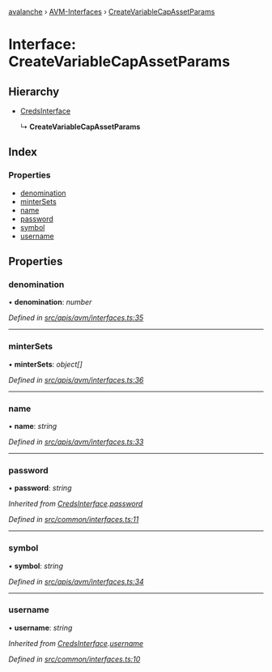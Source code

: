 [avalanche](../README.md) › [AVM-Interfaces](../modules/avm_interfaces.md) › [CreateVariableCapAssetParams](avm_interfaces.createvariablecapassetparams.md)

# Interface: CreateVariableCapAssetParams

## Hierarchy

* [CredsInterface](common_interfaces.credsinterface.md)

  ↳ **CreateVariableCapAssetParams**

## Index

### Properties

* [denomination](avm_interfaces.createvariablecapassetparams.md#denomination)
* [minterSets](avm_interfaces.createvariablecapassetparams.md#mintersets)
* [name](avm_interfaces.createvariablecapassetparams.md#name)
* [password](avm_interfaces.createvariablecapassetparams.md#password)
* [symbol](avm_interfaces.createvariablecapassetparams.md#symbol)
* [username](avm_interfaces.createvariablecapassetparams.md#username)

## Properties

###  denomination

• **denomination**: *number*

*Defined in [src/apis/avm/interfaces.ts:35](https://github.com/ava-labs/avalanchejs/blob/82de5d8/src/apis/avm/interfaces.ts#L35)*

___

###  minterSets

• **minterSets**: *object[]*

*Defined in [src/apis/avm/interfaces.ts:36](https://github.com/ava-labs/avalanchejs/blob/82de5d8/src/apis/avm/interfaces.ts#L36)*

___

###  name

• **name**: *string*

*Defined in [src/apis/avm/interfaces.ts:33](https://github.com/ava-labs/avalanchejs/blob/82de5d8/src/apis/avm/interfaces.ts#L33)*

___

###  password

• **password**: *string*

*Inherited from [CredsInterface](common_interfaces.credsinterface.md).[password](common_interfaces.credsinterface.md#password)*

*Defined in [src/common/interfaces.ts:11](https://github.com/ava-labs/avalanchejs/blob/82de5d8/src/common/interfaces.ts#L11)*

___

###  symbol

• **symbol**: *string*

*Defined in [src/apis/avm/interfaces.ts:34](https://github.com/ava-labs/avalanchejs/blob/82de5d8/src/apis/avm/interfaces.ts#L34)*

___

###  username

• **username**: *string*

*Inherited from [CredsInterface](common_interfaces.credsinterface.md).[username](common_interfaces.credsinterface.md#username)*

*Defined in [src/common/interfaces.ts:10](https://github.com/ava-labs/avalanchejs/blob/82de5d8/src/common/interfaces.ts#L10)*
